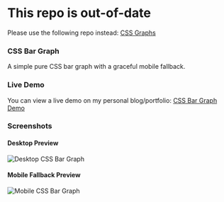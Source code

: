 # This repo is out-of-date
Please use the following repo instead: <a href="https://github.com/bradleytaunt/cssgraphs">CSS Graphs</a>

### CSS Bar Graph
A simple pure CSS bar graph with a graceful mobile fallback.

### Live Demo

You can view a live demo on my personal blog/portfolio: <a href="https://bradleytaunt.com/CSS-Bar-Graph/">CSS Bar Graph Demo</a>

### Screenshots

#### Desktop Preview
<img src="https://user-images.githubusercontent.com/1873938/32984161-0e8687f0-cc6f-11e7-8bc7-0d739c54adf2.png" alt="Desktop CSS Bar Graph">

#### Mobile Fallback Preview
<img src="https://user-images.githubusercontent.com/1873938/32984169-386bbe8c-cc6f-11e7-8d75-aa2663283c48.png" alt="Mobile CSS Bar Graph">
